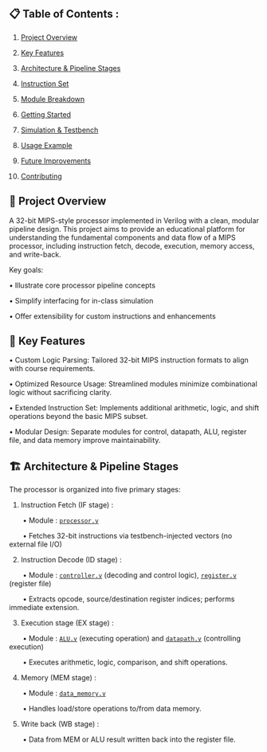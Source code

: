 ## 📋 Table of Contents :

1. [Project Overview](#project-overview)

2. [Key Features](#key-features)

3. [Architecture & Pipeline Stages](#architecture-pipeline-stages)

4. [Instruction Set](#instruction-set)

5. [Module Breakdown](#module-breakdown)

6. [Getting Started](#getting-started)

7. [Simulation & Testbench](#simulation-testbench)

8. [Usage Example](#usage-example)

9. [Future Improvements](#future-improvements)

10. [Contributing](#contributing)

## 📝 Project Overview 
A 32-bit MIPS-style processor implemented in Verilog with a clean, modular pipeline design. This project aims to provide an educational platform for understanding the fundamental components and data flow of a MIPS processor, including instruction fetch, decode, execution, memory access, and write-back.

Key goals:

• Illustrate core processor pipeline concepts

• Simplify interfacing for in-class simulation

• Offer extensibility for custom instructions and enhancements

## 🚀 Key Features
• Custom Logic Parsing: Tailored 32-bit MIPS instruction formats to align with course requirements.

• Optimized Resource Usage: Streamlined modules minimize combinational logic without sacrificing clarity.

• Extended Instruction Set: Implements additional arithmetic, logic, and shift operations beyond the basic MIPS subset.

• Modular Design: Separate modules for control, datapath, ALU, register file, and data memory improve maintainability.

## 🏗️ Architecture & Pipeline Stages 
The processor is organized into five primary stages: 

1. Instruction Fetch (IF stage) :

&nbsp;&nbsp;&nbsp;&nbsp;&nbsp;&nbsp; • Module : [`processor.v`](https://github.com/NguyenHoanKhanh/MIPS-basic-by-Verilog/blob/main/processor.v)

&nbsp;&nbsp;&nbsp;&nbsp;&nbsp;&nbsp; • Fetches 32-bit instructions via testbench-injected vectors (no external file I/O)

2. Instruction Decode (ID stage) :

&nbsp;&nbsp;&nbsp;&nbsp;&nbsp;&nbsp; • Module : [`controller.v`](https://github.com/NguyenHoanKhanh/MIPS-basic-by-Verilog/blob/main/controller.v) (decoding and control logic), [`register.v`](https://github.com/NguyenHoanKhanh/MIPS-basic-by-Verilog/blob/main/register.v) (register file)

&nbsp;&nbsp;&nbsp;&nbsp;&nbsp;&nbsp; • Extracts opcode, source/destination register indices; performs immediate extension.

3. Execution stage (EX stage) :

&nbsp;&nbsp;&nbsp;&nbsp;&nbsp;&nbsp; • Module : [`ALU.v`](https://github.com/NguyenHoanKhanh/MIPS-basic-by-Verilog/blob/main/ALU.v) (executing operation) and [`datapath.v`](https://github.com/NguyenHoanKhanh/MIPS-basic-by-Verilog/blob/main/datapath.v) (controlling execution)

&nbsp;&nbsp;&nbsp;&nbsp;&nbsp;&nbsp; • Executes arithmetic, logic, comparison, and shift operations.

4. Memory (MEM stage) :

&nbsp;&nbsp;&nbsp;&nbsp;&nbsp;&nbsp; • Module : [`data_memory.v`](https://github.com/NguyenHoanKhanh/MIPS-basic-by-Verilog/blob/main/data_memory.v)

&nbsp;&nbsp;&nbsp;&nbsp;&nbsp;&nbsp; • Handles load/store operations to/from data memory.

5. Write back (WB stage) :

&nbsp;&nbsp;&nbsp;&nbsp;&nbsp;&nbsp; • Data from MEM or ALU result written back into the register file.

